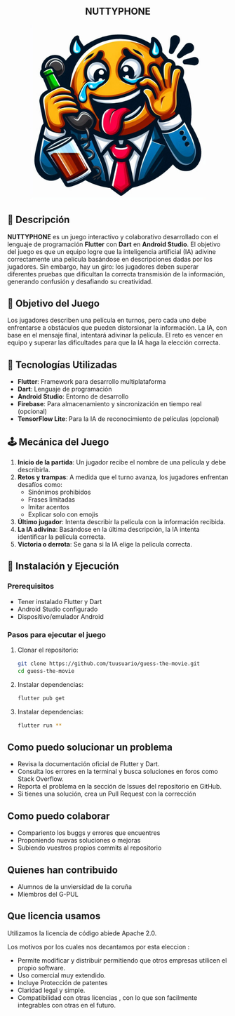 
<div style="text-align: center;">
  <h2>NUTTYPHONE</h2>
</div>

<div style="text-align: center;">
  <p align="center">
  <img src="/lib/assets/hola.jpg" alt="Descripción de la imagen" width="400" height="400"/>
</p>

</div>


## 📌 Descripción

**NUTTYPHONE** es un juego interactivo y colaborativo desarrollado con el lenguaje de programación **Flutter** con **Dart** en **Android Studio**. El objetivo del juego es que un equipo logre que la inteligencia artificial (IA) adivine correctamente una película basándose en descripciones dadas por los jugadores. Sin embargo, hay un giro: los jugadores deben superar diferentes pruebas que dificultan la correcta transmisión de la información, generando confusión y desafiando su creatividad.

## 🎯 Objetivo del Juego

Los jugadores describen una película en turnos, pero cada uno debe enfrentarse a obstáculos que pueden distorsionar la información. La IA, con base en el mensaje final, intentará adivinar la película. El reto es vencer en equipo y superar las dificultades para que la IA haga la elección correcta.

## 🚀 Tecnologías Utilizadas

- **Flutter**: Framework para desarrollo multiplataforma
- **Dart**: Lenguaje de programación
- **Android Studio**: Entorno de desarrollo
- **Firebase**: Para almacenamiento y sincronización en tiempo real (opcional)
- **TensorFlow Lite**: Para la IA de reconocimiento de películas (opcional)

## 🕹️ Mecánica del Juego

1. **Inicio de la partida**: Un jugador recibe el nombre de una película y debe describirla.
2. **Retos y trampas**: A medida que el turno avanza, los jugadores enfrentan desafíos como:
   - Sinónimos prohibidos
   - Frases limitadas
   - Imitar acentos
   - Explicar solo con emojis
3. **Último jugador**: Intenta describir la película con la información recibida.
4. **La IA adivina**: Basándose en la última descripción, la IA intenta identificar la película correcta.
5. **Victoria o derrota**: Se gana si la IA elige la película correcta.

## 📲 Instalación y Ejecución

### Prerequisitos

- Tener instalado Flutter y Dart
- Android Studio configurado
- Dispositivo/emulador Android

### Pasos para ejecutar el juego

1. Clonar el repositorio:
   ```bash
   git clone https://github.com/tuusuario/guess-the-movie.git
   cd guess-the-movie
 2. Instalar dependencias:
    ```bash
    flutter pub get
 3. Instalar dependencias:
    ```bash
    flutter run **


## Como puedo solucionar un problema 
- Revisa la documentación oficial de Flutter y Dart.
- Consulta los errores en la terminal y busca soluciones en foros como Stack Overflow.
- Reporta el problema en la sección de Issues del repositorio en GitHub.
- Si tienes una solución, crea un Pull Request con la corrección
  
## Como puedo colaborar 
- Compariento los buggs y errores que encuentres
- Proponiendo nuevas soluciones o mejoras
- Subiendo vuestros propios commits al repositorio 

## Quienes han contribuido 
- Alumnos de la unviersidad de la coruña
- Miembros del G-PUL


## Que licencia usamos  
Utilizamos la licencia de código abiede Apache 2.0. 

Los motivos por los cuales nos decantamos por esta eleccion : 
- Permite modificar y distribuir permitiendo que otros empresas utilicen el propio software.
- Uso comercial muy extendido.
- Incluye Protección de patentes
- Claridad legal y simple.
- Compatibilidad con otras licencias , con lo que son facilmente integrables con otras en el futuro.
